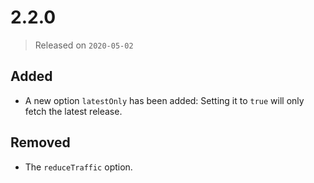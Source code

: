 # 2.2.0

> Released on `2020-05-02`

## Added

- A new option `latestOnly` has been added: Setting it to `true` will only fetch the latest release.

## Removed

- The `reduceTraffic` option.
